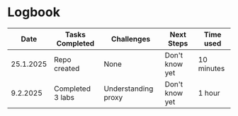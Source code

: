 # Logbook

| Date       | Tasks Completed      | Challenges         | Next Steps         |Time used   |
|------------|----------------------|--------------------|--------------------|------------|
| 25.1.2025  | Repo created         | None               | Don't know yet     | 10 minutes |
| 9.2.2025   | Completed 3 labs     | Understanding proxy| Don't know yet     | 1 hour     |

